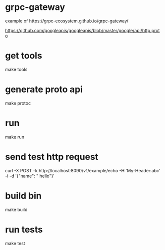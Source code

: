 # grpc-gateway
example of https://grpc-ecosystem.github.io/grpc-gateway/

https://github.com/googleapis/googleapis/blob/master/google/api/http.proto

# get tools
make tools

# generate proto api
make protoc

# run
make run

# send test http request
curl -X POST -k http://localhost:8090/v1/example/echo -H 'My-Header:abc' -i -d '{"name": " hello"}'

# build bin
make build

# run tests
make test

